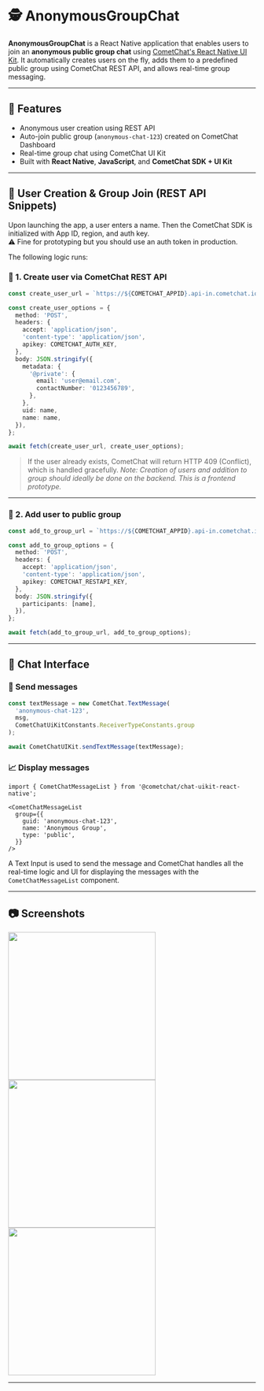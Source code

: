 # 🕵️ AnonymousGroupChat

**AnonymousGroupChat** is a React Native application that enables users to join an **anonymous public group chat** using [CometChat's React Native UI Kit](https://www.cometchat.com/tutorials). It automatically creates users on the fly, adds them to a predefined public group using CometChat REST API, and allows real-time group messaging.

---

## 🚀 Features

* Anonymous user creation using REST API
* Auto-join public group (`anonymous-chat-123`) created on CometChat Dashboard
* Real-time group chat using CometChat UI Kit
* Built with **React Native**, **JavaScript**, and **CometChat SDK + UI Kit**

---

## 🔐 User Creation & Group Join (REST API Snippets)

Upon launching the app, a user enters a name. Then the CometChat SDK is initialized with App ID, region, and auth key.
<br/>
⚠️ Fine for prototyping but you should use an auth token in production.

The following logic runs:

### 📌 1. Create user via CometChat REST API

```ts
const create_user_url = `https://${COMETCHAT_APPID}.api-in.cometchat.io/v3/users`;

const create_user_options = {
  method: 'POST',
  headers: {
    accept: 'application/json',
    'content-type': 'application/json',
    apikey: COMETCHAT_AUTH_KEY,
  },
  body: JSON.stringify({
    metadata: {
      '@private': {
        email: 'user@email.com',
        contactNumber: '0123456789',
      },
    },
    uid: name,
    name: name,
  }),
};

await fetch(create_user_url, create_user_options);
```

> If the user already exists, CometChat will return HTTP 409 (Conflict), which is handled gracefully.
> *Note: Creation of users and addition to group should ideally be done on the backend. This is a frontend prototype.*

---

### 👥 2. Add user to public group

```ts
const add_to_group_url = `https://${COMETCHAT_APPID}.api-in.cometchat.io/v3/groups/anonymous-chat-123/members`;

const add_to_group_options = {
  method: 'POST',
  headers: {
    accept: 'application/json',
    'content-type': 'application/json',
    apikey: COMETCHAT_RESTAPI_KEY,
  },
  body: JSON.stringify({
    participants: [name],
  }),
};

await fetch(add_to_group_url, add_to_group_options);
```

---

## 💬 Chat Interface

### 📨 Send messages

```ts
const textMessage = new CometChat.TextMessage(
  'anonymous-chat-123',
  msg,
  CometChatUiKitConstants.ReceiverTypeConstants.group
);

await CometChatUIKit.sendTextMessage(textMessage);
```

### 📈 Display messages

```tsx
import { CometChatMessageList } from '@cometchat/chat-uikit-react-native';

<CometChatMessageList
  group={{
    guid: 'anonymous-chat-123',
    name: 'Anonymous Group',
    type: 'public',
  }}
/>
```

A Text Input is used to send the message and CometChat handles all the real-time logic and UI for displaying the messages with the `CometChatMessageList` component.

---

## 📷 Screenshots

<img src="https://github.com/user-attachments/assets/e587827d-482b-4d45-b538-0c8c5f35fb4c" width="300">
<img src="https://github.com/user-attachments/assets/e3fdb621-0a25-45ba-94ea-1efdc23f4ce6" width="300">
<img src="https://github.com/user-attachments/assets/9a4ebd67-4b8b-43b1-b0e7-2c2e3df66519" width="300">


---

